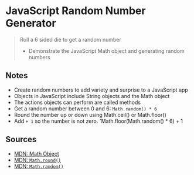 # JavaScript Random Number Generator

> Roll a 6 sided die to get a random number
> - Demonstrate the JavaScript Math object and generating random numbers



## Notes

- Create random numbers to add variety and surprise to a JavaScript app
- Objects in JavaScript include String objects and the Math object
- The actions objects can perform are called methods
- Get a random number between 0 and 6:  `Math.random() * 6`
- Round the number up or down using Math.ceil() or Math.floor()
- Add `+ 1` so the number is not zero.
	`Math.floor(Math.random() * 6) + 1



## Sources

- [MDN: Math Object](https://developer.mozilla.org/en-US/docs/Web/JavaScript/Reference/Global_Objects/Math)
- [MDN: `Math.round()`](https://developer.mozilla.org/en-US/docs/Web/JavaScript/Reference/Global_Objects/Math/round)
- [MDN: `Math.random()`](https://developer.mozilla.org/en-US/docs/Web/JavaScript/Reference/Global_Objects/Math/random)


